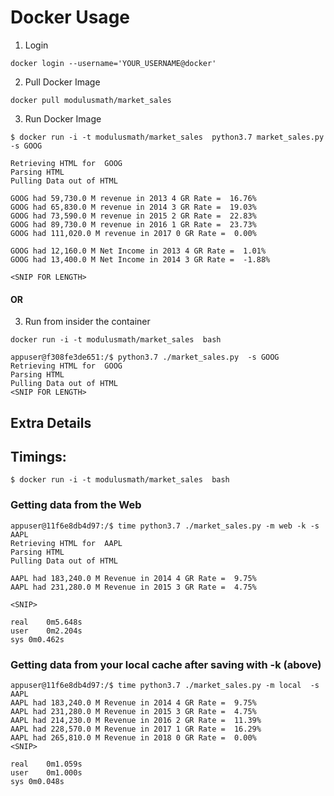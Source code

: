 # Docker Usage 
1. Login
```
docker login --username='YOUR_USERNAME@docker'
```
2. Pull Docker Image 
```
docker pull modulusmath/market_sales
```
3. Run Docker Image 
```
$ docker run -i -t modulusmath/market_sales  python3.7 market_sales.py  -s GOOG

Retrieving HTML for  GOOG
Parsing HTML
Pulling Data out of HTML

GOOG had 59,730.0 M revenue in 2013 4 GR Rate =  16.76%
GOOG had 65,830.0 M revenue in 2014 3 GR Rate =  19.03%
GOOG had 73,590.0 M revenue in 2015 2 GR Rate =  22.83%
GOOG had 89,730.0 M revenue in 2016 1 GR Rate =  23.73%
GOOG had 111,020.0 M revenue in 2017 0 GR Rate =  0.00%

GOOG had 12,160.0 M Net Income in 2013 4 GR Rate =  1.01%
GOOG had 13,400.0 M Net Income in 2014 3 GR Rate =  -1.88%

<SNIP FOR LENGTH>
```

#### OR ####

3. Run from insider  the container

```
docker run -i -t modulusmath/market_sales  bash

appuser@f308fe3de651:/$ python3.7 ./market_sales.py  -s GOOG 
Retrieving HTML for  GOOG
Parsing HTML
Pulling Data out of HTML
<SNIP FOR LENGTH>
```

## Extra Details

## Timings: 
```
$ docker run -i -t modulusmath/market_sales  bash
```

### Getting data from the Web

```
appuser@11f6e8db4d97:/$ time python3.7 ./market_sales.py -m web -k -s AAPL
Retrieving HTML for  AAPL
Parsing HTML
Pulling Data out of HTML

AAPL had 183,240.0 M Revenue in 2014 4 GR Rate =  9.75%
AAPL had 231,280.0 M Revenue in 2015 3 GR Rate =  4.75%

<SNIP>

real	0m5.648s
user	0m2.204s
sys	0m0.462s
```

### Getting data from your local cache after saving with -k (above)

```
appuser@11f6e8db4d97:/$ time python3.7 ./market_sales.py -m local  -s AAPL
AAPL had 183,240.0 M Revenue in 2014 4 GR Rate =  9.75%
AAPL had 231,280.0 M Revenue in 2015 3 GR Rate =  4.75%
AAPL had 214,230.0 M Revenue in 2016 2 GR Rate =  11.39%
AAPL had 228,570.0 M Revenue in 2017 1 GR Rate =  16.29%
AAPL had 265,810.0 M Revenue in 2018 0 GR Rate =  0.00%
<SNIP>

real	0m1.059s
user	0m1.000s
sys	0m0.048s
```
